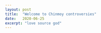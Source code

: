 ```yaml
---
layout: post
title:  "Welcome to Chinmoy controversies"
date:   2020-06-25
excerpt: "love source god"
---
```

